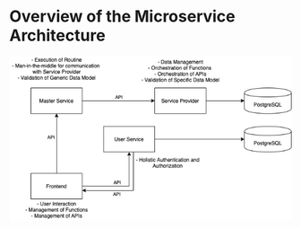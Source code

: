 # Overview of the Microservice Architecture



![image2](https://github.com/D067659/tpmc_documentation/blob/architecture-overview/resources/images/SoftwareArchitecture_MTP_v2.png)
